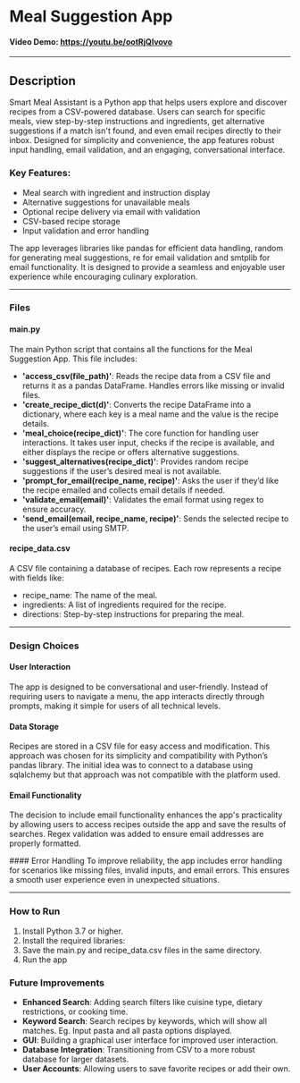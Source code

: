 # Meal Suggestion App
#### Video Demo: <https://youtu.be/ootRjQlvovo>

---

## Description
Smart Meal Assistant is a Python app that helps users explore and discover recipes from a CSV-powered database. Users can search for specific meals, view step-by-step instructions and ingredients, get alternative suggestions if a match isn't found, and even email recipes directly to their inbox. Designed for simplicity and convenience, the app features robust input handling, email validation, and an engaging, conversational interface.

### Key Features:

- Meal search with ingredient and instruction display
- Alternative suggestions for unavailable meals
- Optional recipe delivery via email with validation
- CSV-based recipe storage
- Input validation and error handling


The app leverages libraries like pandas for efficient data handling, random for generating meal suggestions, re for email validation and smtplib for email functionality. It is designed to provide a seamless and enjoyable user experience while encouraging culinary exploration.

---

### Files

#### main.py
The main Python script that contains all the functions for the Meal Suggestion App. This file includes:
- **'access_csv(file_path)'**: Reads the recipe data from a CSV file and returns it as a pandas DataFrame. Handles errors like missing or invalid files.
- **'create_recipe_dict(d)'**: Converts the recipe DataFrame into a dictionary, where each key is a meal name and the value is the recipe details.
- **'meal_choice(recipe_dict)'**: The core function for handling user interactions. It takes user input, checks if the recipe is available, and either displays the recipe or offers alternative suggestions.
- **'suggest_alternatives(recipe_dict)'**: Provides random recipe suggestions if the user’s desired meal is not available.
- **'prompt_for_email(recipe_name, recipe)'**: Asks the user if they’d like the recipe emailed and collects email details if needed.
- **'validate_email(email)'**: Validates the email format using regex to ensure accuracy.
- **'send_email(email, recipe_name, recipe)'**: Sends the selected recipe to the user’s email using SMTP.

#### recipe_data.csv
A CSV file containing a database of recipes. Each row represents a recipe with fields like:
- recipe_name: The name of the meal.
- ingredients: A list of ingredients required for the recipe.
- directions: Step-by-step instructions for preparing the meal.

---

### Design Choices

#### User Interaction
The app is designed to be conversational and user-friendly. Instead of requiring users to navigate a menu, the app interacts directly through prompts, making it simple for users of all technical levels.

#### Data Storage
Recipes are stored in a CSV file for easy access and modification. This approach was chosen for its simplicity and compatibility with Python’s pandas library. The initial idea was to connect to a database using sqlalchemy but that approach was not compatible with the platform used.

#### Email Functionality
The decision to include email functionality enhances the app's practicality by allowing users to access recipes outside the app and save the results of searches. Regex validation was added to ensure email addresses are properly formatted.

#### Error Handling
To improve reliability, the app includes error handling for scenarios like missing files, invalid inputs, and email errors. This ensures a smooth user experience even in unexpected situations.

---

### How to Run

1. Install Python 3.7 or higher.
2. Install the required libraries:
3. Save the main.py and recipe_data.csv files in the same directory.
4. Run the app


### Future Improvements

- **Enhanced Search**: Adding search filters like cuisine type, dietary restrictions, or cooking time.
- **Keyword Search**: Search recipes by keywords, which will show all matches. Eg. Input pasta and all pasta options displayed.
- **GUI**: Building a graphical user interface for improved user interaction.
- **Database Integration**: Transitioning from CSV to a more robust database for larger datasets.
- **User Accounts**: Allowing users to save favorite recipes or add their own.
